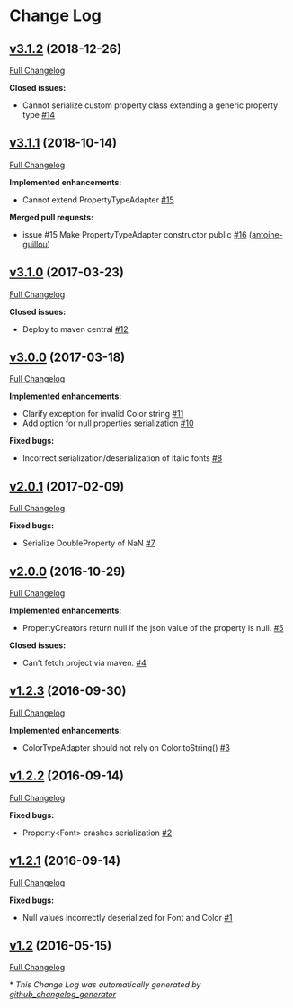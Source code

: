 # Change Log

## [v3.1.2](https://bintray.com/joffrey-bion/maven/fx-gson/3.1.2) (2018-12-26)
[Full Changelog](https://github.com/joffrey-bion/fx-gson/compare/v3.1.1...v3.1.2)

**Closed issues:**

- Cannot serialize custom property class extending a generic property type [\#14](https://github.com/joffrey-bion/fx-gson/issues/14)

## [v3.1.1](https://bintray.com/joffrey-bion/maven/fx-gson/3.1.1) (2018-10-14)
[Full Changelog](https://github.com/joffrey-bion/fx-gson/compare/v3.1.0...v3.1.1)

**Implemented enhancements:**

- Cannot extend PropertyTypeAdapter [\#15](https://github.com/joffrey-bion/fx-gson/issues/15)

**Merged pull requests:**

- issue \#15 Make PropertyTypeAdapter constructor public [\#16](https://github.com/joffrey-bion/fx-gson/pull/16) ([antoine-guillou](https://github.com/antoine-guillou))

## [v3.1.0](https://bintray.com/joffrey-bion/maven/fx-gson/3.1.0) (2017-03-23)
[Full Changelog](https://github.com/joffrey-bion/fx-gson/compare/v3.0.0...v3.1.0)

**Closed issues:**

- Deploy to maven central [\#12](https://github.com/joffrey-bion/fx-gson/issues/12)

## [v3.0.0](https://bintray.com/joffrey-bion/maven/fx-gson/3.0.0) (2017-03-18)
[Full Changelog](https://github.com/joffrey-bion/fx-gson/compare/v2.0.1...v3.0.0)

**Implemented enhancements:**

- Clarify exception for invalid Color string [\#11](https://github.com/joffrey-bion/fx-gson/issues/11)
- Add option for null properties serialization [\#10](https://github.com/joffrey-bion/fx-gson/issues/10)

**Fixed bugs:**

- Incorrect serialization/deserialization of italic fonts [\#8](https://github.com/joffrey-bion/fx-gson/issues/8)

## [v2.0.1](https://bintray.com/joffrey-bion/maven/fx-gson/2.0.1) (2017-02-09)
[Full Changelog](https://github.com/joffrey-bion/fx-gson/compare/v2.0.0...v2.0.1)

**Fixed bugs:**

- Serialize DoubleProperty of NaN [\#7](https://github.com/joffrey-bion/fx-gson/issues/7)

## [v2.0.0](https://bintray.com/joffrey-bion/maven/fx-gson/2.0.0) (2016-10-29)
[Full Changelog](https://github.com/joffrey-bion/fx-gson/compare/v1.2.3...v2.0.0)

**Implemented enhancements:**

- PropertyCreators return null if the json value of the property is null. [\#5](https://github.com/joffrey-bion/fx-gson/issues/5)

**Closed issues:**

- Can't fetch project via maven. [\#4](https://github.com/joffrey-bion/fx-gson/issues/4)

## [v1.2.3](https://bintray.com/joffrey-bion/maven/fx-gson/1.2.3) (2016-09-30)
[Full Changelog](https://github.com/joffrey-bion/fx-gson/compare/v1.2.2...v1.2.3)

**Implemented enhancements:**

- ColorTypeAdapter should not rely on Color.toString\(\) [\#3](https://github.com/joffrey-bion/fx-gson/issues/3)

## [v1.2.2](https://bintray.com/joffrey-bion/maven/fx-gson/1.2.2) (2016-09-14)
[Full Changelog](https://github.com/joffrey-bion/fx-gson/compare/v1.2.1...v1.2.2)

**Fixed bugs:**

- Property\<Font\> crashes serialization [\#2](https://github.com/joffrey-bion/fx-gson/issues/2)

## [v1.2.1](https://bintray.com/joffrey-bion/maven/fx-gson/1.2.1) (2016-09-14)
[Full Changelog](https://github.com/joffrey-bion/fx-gson/compare/v1.2...v1.2.1)

**Fixed bugs:**

- Null values incorrectly deserialized for Font and Color [\#1](https://github.com/joffrey-bion/fx-gson/issues/1)

## [v1.2](https://bintray.com/joffrey-bion/maven/fx-gson/1.2) (2016-05-15)
[Full Changelog](https://github.com/joffrey-bion/fx-gson/compare/v1.1...v1.2)



\* *This Change Log was automatically generated by [github_changelog_generator](https://github.com/skywinder/Github-Changelog-Generator)*